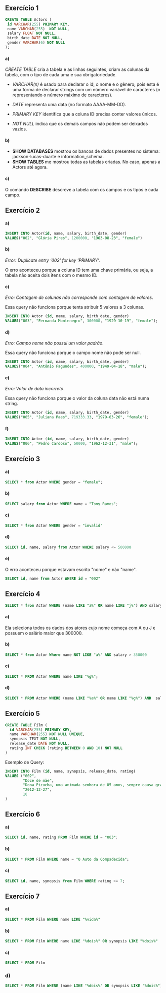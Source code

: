 ## Exercício 1

```SQL
CREATE TABLE Actors (
 id VARCHAR(255) PRIMARY KEY,
 name VARCHAR(255)  NOT NULL,
 salary FLOAT NOT NULL,
 birth_date DATE NOT NULL,
 gender VARCHAR(6) NOT NULL
);
```

#### a)

_CREATE TABLE_ cria a tabela e as linhas seguintes, criam as colunas da tabela, com o tipo de cada uma e sua obrigatoriedade.

- _VARCHAR(n)_ é usado para declarar o id, o nome e o gênero, pois esta é uma forma de declarar strings com um número variável de caracteres (n representando o número máximo de caracteres).

- _DATE_ representa uma data (no formato AAAA-MM-DD).
- _PRIMARY KEY_ identifica que a coluna ID precisa conter valores únicos.
- _NOT NULL_ indica que os demais campos não podem ser deixados vazios.

#### b)

- **SHOW DATABASES** mostrou os bancos de dados presentes no sistema: jackson-lucas-duarte e information_schema.
- **SHOW TABLES** me mostrou todas as tabelas criadas. No caso, apenas a Actors até agora.

#### c)

O comando **DESCRIBE** descreve a tabela com os campos e os tipos e cada campo.

## Exercício 2

#### a)

```SQL
INSERT INTO Actor(id, name, salary, birth_date, gender)
VALUES("002", "Glória Pires", 1200000, "1963-08-23", "female")
```

#### b)

_Error: Duplicate entry '002' for key 'PRIMARY'_.

O erro aconteceu porque a coluna ID tem uma chave primária, ou seja, a tabela não aceita dois itens com o mesmo ID.

#### c)

_Erro: Contagem de colunas não corresponde com contagem de valores_.

Essa query não funciona porque tenta atribuir 5 valores a 3 colunas.

```SQL
INSERT INTO Actor (id, name, salary, birth_date, gender)
VALUES("003", "Fernanda Montenegro", 300000, "1929-10-19", "female");
```

#### d)

_Erro: Campo nome não possui um valor padrão_.

Essa query não funciona porque o campo nome não pode ser null.

```SQL
INSERT INTO Actor (id, name, salary, birth_date, gender)
VALUES("004", "Antônio Fagundes", 400000, "1949-04-18", "male");
```

#### e)

_Erro: Valor de data incorreto_.

Essa query não funciona porque o valor da coluna data não está numa string.

```SQL
INSERT INTO Actor (id, name, salary, birth_date, gender)
VALUES("005", "Juliana Paes", 719333.33, "1979-03-26", "female");
```

#### f)

```SQL
INSERT INTO Actor (id, name, salary, birth_date, gender)
VALUES("006", "Pedro Cardoso", 50000, "1962-12-31", "male");
```

## Exercício 3

#### a)

```SQL
SELECT * from Actor WHERE gender = "female";
```

#### b)

```SQL
SELECT salary from Actor WHERE name = "Tony Ramos";
```

#### c)

```SQL
SELECT * from Actor WHERE gender = "invalid"
```

#### d)

```SQL
SELECT id, name, salary from Actor WHERE salary <= 500000
```

#### e)

O erro aconteceu porque estavam escrito "nome" e não "name".

```SQL
SELECT id, name from Actor WHERE id = "002"
```

## Exercício 4

```SQL
SELECT * from Actor WHERE (name LIKE "a%" OR name LIKE "j%") AND salary > 300000;
```

#### a)

Ela seleciona todos os dados dos atores cujo nome começa com A ou J e possuem o salário maior que 300000.

#### b)

```SQL
SELECT * from Actor Where name NOT LIKE "a%" AND salary > 350000
```

#### c)

```SQL
SELECT * FROM Actor WHERE name LIKE "%g%";
```

#### d)

```SQL
SELECT * FROM Actor WHERE (name LIKE "%a%" OR name LIKE "%g%") AND	salary BETWEEN 350000 AND 900000
```

## Exercício 5

```SQL
CREATE TABLE Film (
  id VARCHAR(255) PRIMARY KEY,
  name VARCHAR(255) NOT NULL UNIQUE,
  synopsis TEXT NOT NULL,
  release_date DATE NOT NULL,
  rating INT CHECK (rating BETWEEN 0 AND 10) NOT NULL
)
```

Exemplo de Query:

```SQL
INSERT INTO Film (id, name, synopsis, release_date, rating)
VALUES ("002",
        "Doce de mãe",
        "Dona Picucha, uma animada senhora de 85 anos, sempre causa grandes confusões. A vida dela e dos seus quatro filhos sofre uma reviravolta depois que Zaida, empregada e amiga de Dona Picucha, anuncia que vai se casar e não poderá mais morar com ela",
        "2012-12-27",
        10
)
```

## Exercício 6

#### a)

```SQL
SELECT id, name, rating FROM Film WHERE id = "003";
```

#### b)

```SQL
SELECT * FROM Film WHERE name = "O Auto da Compadecida";
```

#### c)

```SQL
SELECT id, name, synopsis from Film WHERE rating >= 7;
```

## Exercício 7

#### a)

```SQL
SELECT * FROM Film WHERE name LIKE "%vida%"
```

#### b)

```SQL
SELECT * FROM Film WHERE name LIKE "%dois%" OR synopsis LIKE "%dois%"
```

#### c)

```SQL
SELECT * FROM Film

```

### d)

```SQL
SELECT * FROM Film WHERE (name LIKE "%dois%" OR synopsis LIKE "%dois%") AND rating > 7
```
